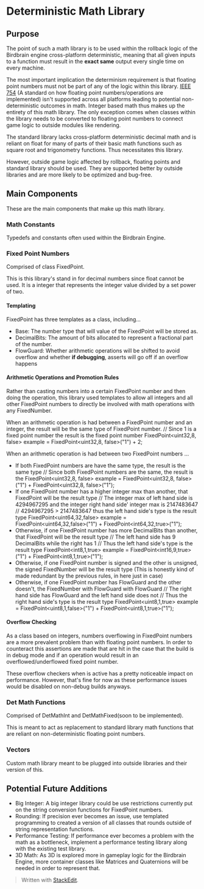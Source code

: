 
#  Deterministic Math Library
## Purpose
The point of such a math library is to be used within the rollback logic of the Birdbrain engine cross-platform deterministic, meaning that all given inputs to a function must result in the **exact same** output every single time on every machine. 

The most important implication the determinism requirement is that floating point numbers must not be part of any of the logic within this library. [IEEE 754](https://en.wikipedia.org/wiki/IEEE_754) (A standard on how floating point numbers/operations are implemented) isn't supported across all platforms leading to potential non-deterministic outcomes in math. Integer based math thus makes up the entirety of this math library. The only exception comes when classes within the library needs to be converted to floating point numbers to connect game logic to outside modules like rendering.

The standard library lacks cross-platform deterministic decimal math and is reliant on float for many of parts of their basic math functions such as square root and trigonometry functions. Thus necessitates this library.

However, outside game logic affected by rollback, floating points and standard library should be used. They are supported better by outside libraries and are more likely to be optimized and bug-free.

## Main Components
These are the main components that make up this math library.

### Math Constants
Typedefs and constants often used within the Birdbrain Engine.

### Fixed Point Numbers
Comprised of class FixedPoint.

This is this library's stand in for decimal numbers since float cannot be used.
It is a integer that represents the integer value divided by a set power of two.

#### Templating
FixedPoint has three templates as a class, including...

- Base: The number type that will value of the FixedPoint will be stored as.
- DecimalBits: The amount of bits allocated to represent a fractional part of the number. 
- FlowGuard: Whether arithmetic operations will be shifted to avoid overflow and whether **if debugging**, asserts will go off if an overflow happens

#### Arithmetic Operations and Promotion Rules
Rather than casting numbers into a certain FixedPoint number and then doing the operation, this library used templates to allow all integers and all other FixedPoint numbers to directly be involved with math operations with any FixedNumber. 

When an arithmetic operation is had between a FixedPoint number and an integer, the result will be the same type of FixedPoint number.
    // Since 1 is a fixed point number the result is the fixed point number
    FixedPoint<uint32,8, false> example = FixedPoint<uint32,8, false>("1") + 2;

When an arithmetic operation is had between two FixedPoint numbers ...
- If both FixedPoint numbers are have the same type, the result is the same type 
        // Since both FixedPoint numbers are the same, the result is the 
        FixedPoint<uint32,8, false> example = FixedPoint<uint32,8, false>("1") + FixedPoint<uint32,8, false>("1");
- If one FixedPoint number has a higher integer max than another, that FixedPoint will be the result type
        // The integer max of left hand side is 4294967295 and the integer right hand side' integer max is 2147483647
        // 4294967295 > 2147483647 thus the left hand side's type is the result type
        FixedPoint<uint64,32,false> example = FixedPoint<uint64,32,false>("1") + FixedPoint<int64,32,true>("1");
- Otherwise, if one FixedPoint number has more DecimalBits than another, that FixedPoint will be the result type
        // The left hand side has 9 DecimalBits while the right has 1
        // Thus the left hand side's type is the result type
        FixedPoint<int8,1,true> example = FixedPoint<int16,9,true>("1") + FixedPoint<int8,1,true>("1");
- Otherwise, if one FixedPoint number is signed and the other is unsigned, the signed FixedNumber will be the result type (This is honestly kind of made redundant by the previous rules, in here just in case)
- Otherwise, if one FixedPoint number has FlowGuard and the other doesn't, the FixedNumber with FlowGuard with FlowGuard
        // The right hand side has FlowGuard and the left hand side does not
        // Thus the right hand side's type is the result type
        FixedPoint<uint8,1,true> example = FixedPoint<uint8,1,false>("1") + FixedPoint<uint8,1,true>("1");
#### Overflow Checking
As a class based on integers, numbers overflowing in FixedPoint numbers are a more prevalent problem than with floating point numbers.
In order to counteract this assertions are made that are hit in the case that the build is in debug mode and if an operation would result in an overflowed/underflowed fixed point number.

These overflow checkers when is active has a pretty noticeable impact on performance. However, that's fine for now as these performance issues would be disabled on non-debug builds anyways.
###  Det Math Functions
Comprised of DetMathInt and DetMathFixed(soon to be implemented).

This is meant to act as replacement to standard library math functions that are reliant on non-deterministic floating point numbers.

###  Vectors
Custom math library meant to be plugged into outside libraries and their version of this.

##  Potential Future Additions
- Big Integer: A big integer library could be use  restrictions currently put on the string conversion functions for FixedPoint numbers.
- Rounding: If precision ever becomes an issue, use templated programming to created a version of all classes that rounds outside of string representation functions.
- Performance Testing: If performance ever becomes a problem with the math as a bottleneck, implement a performance testing library along with the existing test library.
- 3D Math: As 3D is explored more in gameplay logic for the Birdbrain Engine, more container classes like Matrices and Quaternions will be needed in order to represent that.

> Written with [StackEdit](https://stackedit.io/).